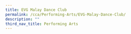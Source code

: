 ```yaml
---
title: EVG Malay Dance Club
permalink: /cca/Performing-Arts/EVG-Malay-Dance-Club/
description: ""
third_nav_title: Performing Arts
---
```

